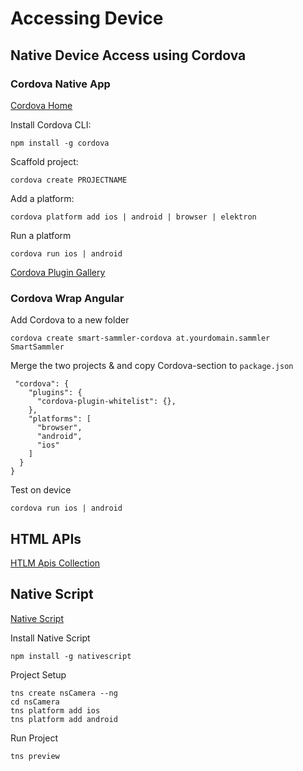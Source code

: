 # Accessing Device

## Native Device Access using Cordova

### Cordova Native App

[Cordova Home](https://cordova.apache.org/)

Install Cordova CLI:

```
npm install -g cordova
```

Scaffold project:

```
cordova create PROJECTNAME
```

Add a platform:

```
cordova platform add ios | android | browser | elektron
```

Run a platform

```
cordova run ios | android
```

[Cordova Plugin Gallery](https://cordova.apache.org/plugins/)

### Cordova Wrap Angular

Add Cordova to a new folder

```
cordova create smart-sammler-cordova at.yourdomain.sammler SmartSammler
```

Merge the two projects & and copy Cordova-section to `package.json`

```
 "cordova": {
    "plugins": {
      "cordova-plugin-whitelist": {},
    },
    "platforms": [
      "browser",
      "android",
      "ios"
    ]
  }
}
```

Test on device

```
cordova run ios | android
```

## HTML APIs

[HTLM Apis Collection](https://girliemac.com/presentation-slides/html5-mobile-approach/deviceAPIs.html)

## Native Script

[Native Script](https://www.nativescript.org/)

Install Native Script

```
npm install -g nativescript
```

Project Setup

```
tns create nsCamera --ng
cd nsCamera
tns platform add ios
tns platform add android
```

Run Project

```
tns preview
```
